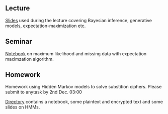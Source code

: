 ## Lecture

[Slides](./week08_em/statistical_modelling.pdf) used during the lecture covering Bayesian inference, generative models, expectation-maximization etc.


## Seminar

[Notebook](./week08_em/mle_em_seminar.ipynb) on maximum likelihood and missing data with expectation maximzation algorithm.

## Homework 

Homework using Hidden Markov models to solve substition ciphers. Please submit to anytask by 2nd Dec. 03:00

[Directory](./homework) contains a notebook, some plaintext and encrypted text and some slides on HMMs.
